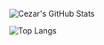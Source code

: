 ![Cezar's GitHub Stats](https://github-readme-stats.vercel.app/api?username=viniciuscsreis&show_icons=true&include_all_commits=true)

![Top Langs](https://github-readme-stats.vercel.app/api/top-langs/?username=viniciuscsreis&layout=compact)
